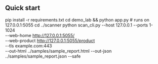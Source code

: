 
## Quick start
pip install -r requirements.txt
cd demo_lab && python app.py  # runs on 127.0.0.1:5055
cd ../scanner
python scan_cli.py --host 127.0.0.1 --ports 1-1024 \
  --web-home http://127.0.0.1:5055/ \
  --web-product http://127.0.0.1:5055/product \
  --tls example.com:443 \
  --out-html ../samples/sample_report.html --out-json ../samples/sample_report.json --safe